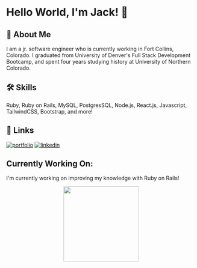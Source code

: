 # Hello World, I'm Jack! 👋


## 🚀 About Me
I am a jr. software engineer who is currently working in Fort Collins, Colorado. I graduated from University of Denver's Full Stack Development Bootcamp, and spent four years studying history at University of Northern Colorado.


## 🛠 Skills
Ruby, Ruby on Rails, MySQL, PostgresSQL, Node.js, React.js, Javascript, TailwindCSS, Bootstrap, and more! 


## 🔗 Links
[![portfolio](https://img.shields.io/badge/my_portfolio-000?style=for-the-badge&logo=ko-fi&logoColor=white)](https://jacklemasters.com./)
[![linkedin](https://img.shields.io/badge/linkedin-0A66C2?style=for-the-badge&logo=linkedin&logoColor=white)](https://www.linkedin.com/in/jacksonlemasters)


## Currently Working On:
I'm currently working on improving my knowledge with Ruby on Rails!

<p align="center">
  <img width="60%" height="100%" style="display:inline;height:200px;width:auto;" align="center" src="https://github-readme-stats.vercel.app/api?username=tf-jlemasters&theme=merko&show_icons=true" />
  </p>
